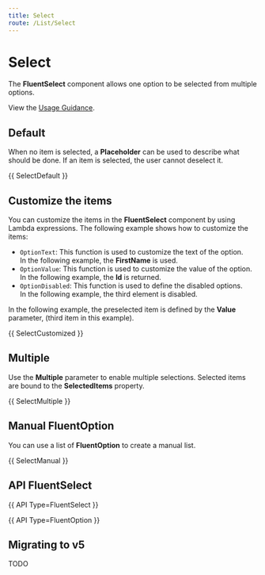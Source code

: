 ```yaml
---
title: Select
route: /List/Select
---
```


# Select

The **FluentSelect** component allows one option to be selected from multiple options.

View the [Usage Guidance](https://fluent2.microsoft.design/components/web/react/select/usage).

## Default

When no item is selected, a **Placeholder** can be used to describe
what should be done. If an item is selected, the user cannot deselect it.

{{ SelectDefault }}

## Customize the items

You can customize the items in the **FluentSelect** component by using Lambda expressions.
The following example shows how to customize the items:
- `OptionText`: This function is used to customize the text of the option. <br />
   In the following example, the **FirstName** is used.
- `OptionValue`: This function is used to customize the value of the option. <br />
   In the following example, the **Id** is returned.
- `OptionDisabled`: This function is used to define the disabled options. <br />
   In the following example, the third element is disabled.

In the following example, the preselected item is defined by the **Value** parameter,
(third item in this example).

{{ SelectCustomized }}

## Multiple

Use the **Multiple** parameter to enable multiple selections.
Selected items are bound to the **SelectedItems** property.

{{ SelectMultiple }}

## Manual FluentOption

You can use a list of **FluentOption** to create a manual list.

{{ SelectManual }}

## API FluentSelect

{{ API Type=FluentSelect }}

{{ API Type=FluentOption }}

## Migrating to v5

TODO
